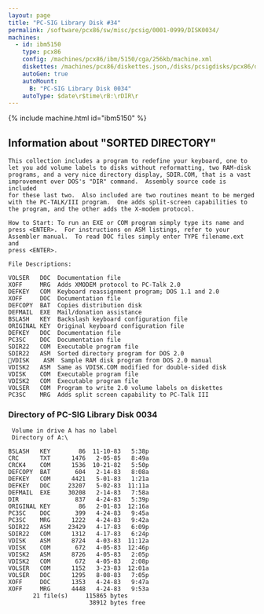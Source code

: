 ```yaml
---
layout: page
title: "PC-SIG Library Disk #34"
permalink: /software/pcx86/sw/misc/pcsig/0001-0999/DISK0034/
machines:
  - id: ibm5150
    type: pcx86
    config: /machines/pcx86/ibm/5150/cga/256kb/machine.xml
    diskettes: /machines/pcx86/diskettes.json,/disks/pcsigdisks/pcx86/diskettes.json
    autoGen: true
    autoMount:
      B: "PC-SIG Library Disk 0034"
    autoType: $date\r$time\rB:\rDIR\r
---
```


{% include machine.html id="ibm5150" %}

## Information about "SORTED DIRECTORY"

    This collection includes a program to redefine your keyboard, one to
    let you add volume labels to disks without reformatting, two RAM-disk
    programs, and a very nice directory display, SDIR.COM, that is a vast
    improvement over DOS's "DIR" command.  Assembly source code is included
    for these last two.  Also included are two routines meant to be merged
    with the PC-TALK/III program.  One adds split-screen capabilities to
    the program, and the other adds the X-modem protocol.
    
    How to Start: To run an EXE or COM program simply type its name and
    press <ENTER>.  For instructions on ASM listings, refer to your
    Assembler manual.  To read DOC files simply enter TYPE filename.ext and
    press <ENTER>.
    
    File Descriptions:
    
    VOLSER   DOC  Documentation file
    XOFF     MRG  Adds XMODEM protocol to PC-Talk 2.0
    DEFKEY   COM  Keyboard reassignment program; DOS 1.1 and 2.0
    XOFF     DOC  Documentation file
    DEFCOPY  BAT  Copies distribution disk
    DEFMAIL  EXE  Mail/donation assistance
    BSLASH   KEY  Backslash keyboard configuration file
    ORIGINAL KEY  Original keyboard configuration file
    DEFKEY   DOC  Documentation file
    PC3SC    DOC  Documentation file
    SDIR22   COM  Executable program file
    SDIR22   ASM  Sorted directory program for DOS 2.0
    VDISK    ASM  Sample RAM disk program from DOS 2.0 manual
    VDISK2   ASM  Same as VDISK.COM modified for double-sided disk
    VDISK    COM  Executable program file
    VDISK2   COM  Executable program file
    VOLSER   COM  Program to write 2.0 volume labels on diskettes
    PC3SC    MRG  Adds split screen capability to PC-Talk III

### Directory of PC-SIG Library Disk 0034

     Volume in drive A has no label
     Directory of A:\

    BSLASH   KEY        86  11-10-83   5:38p
    CRC      TXT      1476   2-05-85   8:49a
    CRCK4    COM      1536  10-21-82   5:50p
    DEFCOPY  BAT       604   2-14-83   8:08a
    DEFKEY   COM      4421   5-01-83   1:21a
    DEFKEY   DOC     23207   5-02-83  11:11a
    DEFMAIL  EXE     30208   2-14-83   7:58a
    DIR                837   4-24-83   5:39p
    ORIGINAL KEY        86   2-01-83  12:16a
    PC3SC    DOC       399   4-24-83   9:45a
    PC3SC    MRG      1222   4-24-83   9:42a
    SDIR22   ASM     23429   4-17-83   6:09p
    SDIR22   COM      1312   4-17-83   6:24p
    VDISK    ASM      8724   4-03-83  11:12a
    VDISK    COM       672   4-05-83  12:46p
    VDISK2   ASM      8726   4-05-83   2:05p
    VDISK2   COM       672   4-05-83   2:08p
    VOLSER   COM      1152   3-23-83  12:01a
    VOLSER   DOC      1295   8-08-83   7:05p
    XOFF     DOC      1353   4-24-83   9:47a
    XOFF     MRG      4448   4-24-83   9:53a
           21 file(s)     115865 bytes
                           38912 bytes free
